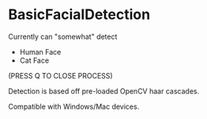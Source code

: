 # BasicFacialDetection

Currently can "somewhat" detect
- Human Face
- Cat Face

(PRESS Q TO CLOSE PROCESS)

Detection is based off pre-loaded OpenCV haar cascades.

Compatible with Windows/Mac devices.
